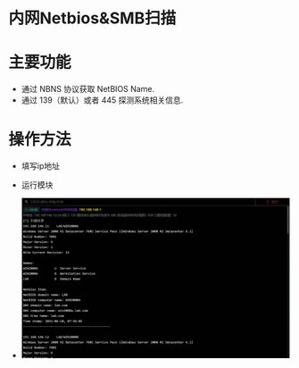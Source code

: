 # 内网Netbios&SMB扫描

# 主要功能
+ 通过 NBNS 协议获取 NetBIOS Name.
+ 通过 139（默认）或者 445 探测系统相关信息.

# 操作方法
+ 填写ip地址
+ 运行模块



+ ![](img\Discovery_NetworkServiceScanning_NbtScanByPython\1.webp)





